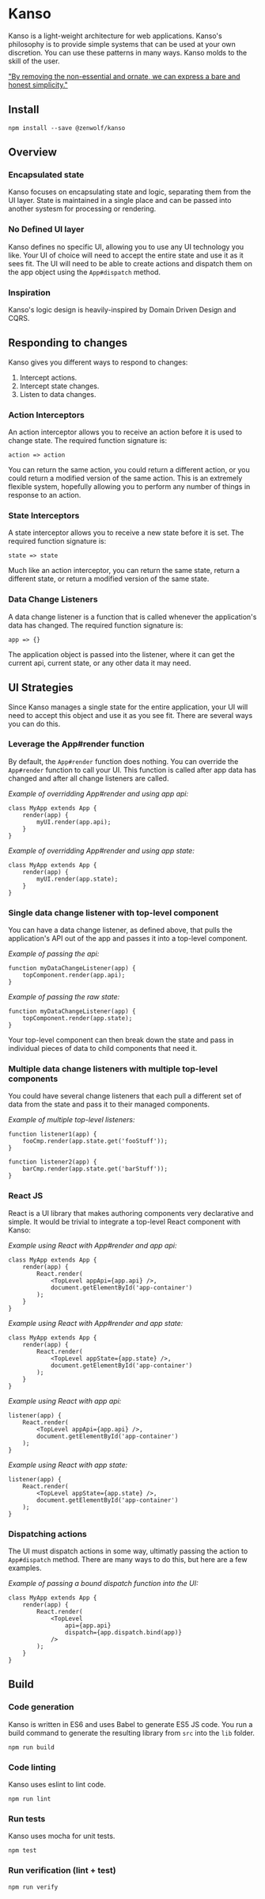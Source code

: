 Kanso
============================================================

Kanso is a light-weight architecture for web applications. Kanso's philosophy is to provide simple systems that can be used at your own discretion. You can use these patterns in many ways. Kanso molds to the skill of the user.

["By removing the non-essential and ornate, we can express a bare and honest simplicity."](http://web.archive.org/web/20120225201014/http://aentan.com/design/wabi-sabi-and-japanese-aesthetics/)


Install
------------------------------------------------------------

    npm install --save @zenwolf/kanso


Overview
------------------------------------------------------------

### Encapsulated state
Kanso focuses on encapsulating state and logic, separating them from the UI layer. State is maintained in a single place and can be passed into another systesm for processing
or rendering.

### No Defined UI layer
Kanso defines no specific UI, allowing you to use any UI technology you like. Your UI of choice will need to accept the entire state and use it as it sees fit. The UI will need to be able to create actions and dispatch them on the app object using the `App#dispatch` method.

### Inspiration
Kanso's logic design is heavily-inspired by Domain Driven Design and CQRS.


Responding to changes
------------------------------------------------------------

Kanso gives you different ways to respond to changes:

1. Intercept actions.
2. Intercept state changes.
3. Listen to data changes.

### Action Interceptors
An action interceptor allows you to receive an action before it is used to change state. The required function signature is:

    action => action

You can return the same action, you could return a different action, or you could return a modified version of the same action. This is an extremely flexible system, hopefully allowing you to perform any number of things in response to an action.

### State Interceptors
A state interceptor allows you to receive a new state before it is set. The required function signature is:

    state => state

Much like an action interceptor, you can return the same state, return a different state, or return a modified version of the same state.

### Data Change Listeners
A data change listener is a function that is called whenever the application's data has changed. The required function signature is:

    app => {}

The application object is passed into the listener, where it can get the current api, current state, or any other data it may need.


UI Strategies
------------------------------------------------------------

Since Kanso manages a single state for the entire application, your UI will need to accept this object and use it as you see fit. There are several ways you can do this.

### Leverage the App#render function
By default, the `App#render` function does nothing. You can override the `App#render` function to call your UI. This function is called after app data has changed and after all change listeners are called.

_Example of overridding App#render and using app api:_

    class MyApp extends App {
        render(app) {
            myUI.render(app.api);
        }
    }

_Example of overridding App#render and using app state:_

    class MyApp extends App {
        render(app) {
            myUI.render(app.state);
        }
    }

### Single data change listener with top-level component
You can have a data change listener, as defined above, that pulls the application's API out of the app and passes it into a top-level component.

_Example of passing the api:_

    function myDataChangeListener(app) {
        topComponent.render(app.api);
    }

_Example of passing the raw state:_

    function myDataChangeListener(app) {
        topComponent.render(app.state);
    }

Your top-level component can then break down the state and pass in individual pieces of data to child components that need it.

### Multiple data change listeners with multiple top-level components
You could have several change listeners that each pull a different set of data from the state and pass it to their managed components.

_Example of multiple top-level listeners:_

    function listener1(app) {
        fooCmp.render(app.state.get('fooStuff'));
    }
    
    function listener2(app) {
        barCmp.render(app.state.get('barStuff'));
    }

### React JS
React is a UI library that makes authoring components very declarative and simple. It would be trivial to integrate a top-level React component with Kanso:

_Example using React with App#render and app api:_

    class MyApp extends App {
        render(app) {
            React.render(
                <TopLevel appApi={app.api} />,
                document.getElementById('app-container')
            );
        }
    }

_Example using React with App#render and app state:_

    class MyApp extends App {
        render(app) {
            React.render(
                <TopLevel appState={app.state} />,
                document.getElementById('app-container')
            );
        }
    }

_Example using React with app api:_

    listener(app) {
        React.render(
            <TopLevel appApi={app.api} />,
            document.getElementById('app-container')
        );
    }

_Example using React with app state:_

    listener(app) {
        React.render(
            <TopLevel appState={app.state} />,
            document.getElementById('app-container')
        );
    }

### Dispatching actions
The UI must dispatch actions in some way, ultimatly passing the action to `App#dispatch` method. There are many ways to do this, but here are a few examples.

_Example of passing a bound dispatch function into the UI:_

    class MyApp extends App {
        render(app) {
            React.render(
                <TopLevel
                    api={app.api}
                    dispatch={app.dispatch.bind(app)}
                />
            );
        }
    }

Build
------------------------------------------------------------

### Code generation
Kanso is written in ES6 and uses Babel to generate ES5 JS code. You run a build command to generate the resulting library from `src` into the `lib` folder.

    npm run build

### Code linting
Kanso uses eslint to lint code.

    npm run lint

### Run tests
Kanso uses mocha for unit tests.

    npm test

### Run verification (lint + test)

    npm run verify
